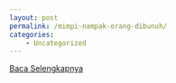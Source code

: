 ```yaml
---
layout: post
permalink: /mimpi-nampak-orang-dibunuh/
categories:
    - Uncategorized
---
```


[Baca Selengkapnya](/06)